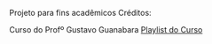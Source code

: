Projeto para fins acadêmicos
Créditos: 
  <p> Curso do Profº Gustavo Guanabara 
  <a href="https://www.youtube.com/playlist?list=PLHz_AreHm4dlAnJ_jJtV29RFxnPHDuk9o"> Playlist do Curso </a>
